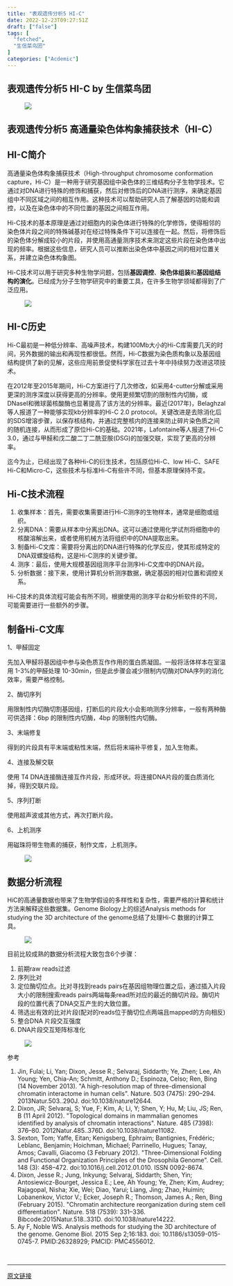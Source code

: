 ```yaml
---
title: "表观遗传分析5 HI-C"
date: 2022-12-23T09:27:51Z
draft: ["false"]
tags: [
  "fetched",
  "生信菜鸟团"
]
categories: ["Acdemic"]
---
```

表观遗传分析5 HI-C by 生信菜鸟团
------
<div><section data-tool="mdnice编辑器" data-website="https://www.mdnice.com"><figure data-tool="mdnice编辑器"><img data-ratio="0.6622185154295246" data-src="https://mmbiz.qpic.cn/mmbiz_png/iaRJcrq2LosibP9MZWxA3UKJQcicsV0CpnhXicibYQQJqTsWSDUvEQEg7AJserN4ZmIFGWlMOktgnszYMIicsUpfyRJA/640?wx_fmt=png" data-type="png" data-w="1199" src="https://mmbiz.qpic.cn/mmbiz_png/iaRJcrq2LosibP9MZWxA3UKJQcicsV0CpnhXicibYQQJqTsWSDUvEQEg7AJserN4ZmIFGWlMOktgnszYMIicsUpfyRJA/640?wx_fmt=png"></figure><h1 data-tool="mdnice编辑器"><span></span><strong>表观遗传分析5 高通量染色体构象捕获技术（HI-C）</strong></h1><h2 data-tool="mdnice编辑器"><span></span>HI-C简介</h2><p data-tool="mdnice编辑器">高通量染色体构象捕获技术（High-throughput chromosome conformation capture，Hi-C）是一种用于研究基因组中染色体的三维结构分子生物学技术。它通过对DNA进行特殊的修饰和捕获，然后对修饰后的DNA进行测序，来确定基因组中不同区域之间的相互作用。这种技术可以帮助研究人员了解基因的功能和调控，以及在染色体中的不同位置的基因之间相互作用。</p><p data-tool="mdnice编辑器">Hi-C技术的基本原理是通过对细胞内的染色体进行特殊的化学修饰，使得相邻的染色体片段之间的特殊碱基对在经过特殊条件下可以连接在一起。然后，将修饰后的染色体分解成较小的片段，并使用高通量测序技术来测定这些片段在染色体中出现的频率。根据这些信息，研究人员可以推断出染色体中基因之间的相对位置关系，并建立染色体构象图。</p><p data-tool="mdnice编辑器">Hi-C技术可以用于研究多种生物学问题，包括<strong>基因调控</strong>、<strong>染色体组装</strong>和<strong>基因组结构的演化</strong>。已经成为分子生物学研究中的重要工具，在许多生物学领域都得到了广泛应用。</p><figure data-tool="mdnice编辑器"><img data-ratio="0.71" data-src="https://mmbiz.qpic.cn/mmbiz_png/iaRJcrq2LosibP9MZWxA3UKJQcicsV0CpnhAeIKd3d6SGoRwOib1YSzdjdT2IVEBqlhnd4bAX1MhwBqFoz9Fc0oXTA/640?wx_fmt=png" data-type="png" data-w="700" src="https://mmbiz.qpic.cn/mmbiz_png/iaRJcrq2LosibP9MZWxA3UKJQcicsV0CpnhAeIKd3d6SGoRwOib1YSzdjdT2IVEBqlhnd4bAX1MhwBqFoz9Fc0oXTA/640?wx_fmt=png"></figure><h2 data-tool="mdnice编辑器"><span></span>HI-C历史</h2><p data-tool="mdnice编辑器">Hi-C最初是一种低分辨率、高噪声技术，构建100Mb大小的Hi-C库需要几天的时间，另外数据的输出和再现性都很低。然而，Hi-C数据为染色质构象以及基因组结构提供了新的见解，这些应用前景促使科学家在过去十年中持续努力改进这项技术。</p><p data-tool="mdnice编辑器">在2012年至2015年期间，Hi-C方案进行了几次修改，如采用4-cutter分解或采用更深的测序深度以获得更高的分辨率。使用更频繁切割的限制性内切酶，或DNaseI和微球菌核酸酶也显著提高了该方法的分辨率。最近(2017年)，Belaghzal等人报道了一种能够实现kb分辨率的Hi-C 2.0 protocol。关键改进是去除消化后的SDS增溶步骤，以保存核结构，并通过完整核内的连接来防止碎片染色质之间的随机连接，从而形成了原位Hi-C的基础。2021年，Lafontaine等人报道了Hi-C 3.0，通过与甲醛和戊二酸二丁二酰亚胺(DSG)的加强交联，实现了更高的分辨率。</p><p data-tool="mdnice编辑器">迄今为止，已经出现了各种Hi-C的衍生技术，包括原位Hi-C、low Hi-C、SAFE Hi-C和Micro-C，这些技术与标准Hi-C有些许不同，但基本原理保持不变。</p><h2 data-tool="mdnice编辑器"><span></span>Hi-C技术流程</h2><ol data-tool="mdnice编辑器"><li><section>收集样本：首先，需要收集需要进行Hi-C测序的生物样本，通常是细胞或组织。</section></li><li><section>分离DNA：需要从样本中分离出DNA。这可以通过使用化学试剂将细胞中的核酸溶解出来，或者使用机械方法将组织中的DNA提取出来。</section></li><li><section>制备Hi-C文库：需要将分离出的DNA进行特殊的化学反应，使其形成特定的DNA双螺旋结构，这是Hi-C测序的关键步骤。</section></li><li><section>测序：最后，使用大规模基因组测序平台测序Hi-C文库中的DNA片段。</section></li><li><section>分析数据：接下来，使用计算机分析测序数据，确定基因的相对位置和调控关系。</section></li></ol><p data-tool="mdnice编辑器">Hi-C技术的具体流程可能会有所不同，根据使用的测序平台和分析软件的不同，可能需要进行一些额外的步骤。</p><h2 data-tool="mdnice编辑器"><span></span>制备Hi-C文库</h2><p data-tool="mdnice编辑器">1、甲醛固定</p><p data-tool="mdnice编辑器">先加入甲醛将基因组中参与染色质互作作用的蛋白质凝固。一般将活体样本在室温用 1-3%的甲醛处理 10-30min，但是此步骤会减少限制内切酶对DNA序列的消化效率，需要严格控制。</p><p data-tool="mdnice编辑器">2、酶切序列</p><p data-tool="mdnice编辑器">用限制性内切酶切割基因组，打断后的片段大小会影响测序分辨率，一般有两种酶可供选择：6bp 的限制性内切酶，4bp 的限制性内切酶。</p><p data-tool="mdnice编辑器">3、末端修复</p><p data-tool="mdnice编辑器">得到的片段具有平末端或粘性末端，然后将末端补平修复，加入生物素。</p><p data-tool="mdnice编辑器">4、连接及解交联</p><p data-tool="mdnice编辑器">使用 T4 DNA连接酶连接互作片段，形成环状。将连接DNA片段的蛋白质消化掉，得到交联片段。</p><p data-tool="mdnice编辑器">5、序列打断</p><p data-tool="mdnice编辑器">使用超声波或其他方式，再次打断片段。</p><p data-tool="mdnice编辑器">6、上机测序</p><p data-tool="mdnice编辑器">用磁珠将带生物素的捕获，制作文库，上机测序。</p><figure data-tool="mdnice编辑器"><img data-ratio="0.40025252525252525" data-src="https://mmbiz.qpic.cn/mmbiz_png/iaRJcrq2LosibP9MZWxA3UKJQcicsV0Cpnhic2vicBtJ1A6oEt7kODak2m2FL8r6ibiax9DnMftTAVDs9hFGluvBT8qNQ/640?wx_fmt=png" data-type="png" data-w="792" src="https://mmbiz.qpic.cn/mmbiz_png/iaRJcrq2LosibP9MZWxA3UKJQcicsV0Cpnhic2vicBtJ1A6oEt7kODak2m2FL8r6ibiax9DnMftTAVDs9hFGluvBT8qNQ/640?wx_fmt=png"></figure><h2 data-tool="mdnice编辑器"><span></span>数据分析流程</h2><p data-tool="mdnice编辑器">HiC的高通量数据也带来了生物学假设的多样性和复杂性，需要严格的计算和统计方法来解释这些数据集。Genome Biology上的综述Analysis methods for studying the 3D architecture of the genome总结了处理Hi-C 数据的计算工具。</p><figure data-tool="mdnice编辑器"><img data-ratio="0.33078101071975496" data-src="https://mmbiz.qpic.cn/mmbiz_png/iaRJcrq2LosibP9MZWxA3UKJQcicsV0CpnhYeNZdy1tEbE5NyqzLhew3ibqQNoXkUOjYhZmWmWO2qiaRJXGrHxMw3TQ/640?wx_fmt=png" data-type="png" data-w="653" src="https://mmbiz.qpic.cn/mmbiz_png/iaRJcrq2LosibP9MZWxA3UKJQcicsV0CpnhYeNZdy1tEbE5NyqzLhew3ibqQNoXkUOjYhZmWmWO2qiaRJXGrHxMw3TQ/640?wx_fmt=png"></figure><p data-tool="mdnice编辑器">目前比较成熟的数据分析流程大致包含6个步骤：</p><ol data-tool="mdnice编辑器"><li><section>前期raw reads过滤</section></li><li><section>序列比对</section></li><li><section>定位酶切位点。比对寻找到reads pairs在基因组物理位置之后，通过插入片段大小的限制搜索reads pairs两端每条read所对应的最近的酶切片段。酶切片段的位置代表了DNA交互产生的大致位置。</section></li><li><section>筛选出有效的比对片段(配对的reads位于酶切位点两端且mapped的方向相反)</section></li><li><section>整合DNA 片段交互强度</section></li><li><section>DNA片段交互矩阵标准化</section></li></ol><figure data-tool="mdnice编辑器"><img data-ratio="1.3790951638065523" data-src="https://mmbiz.qpic.cn/mmbiz_png/iaRJcrq2LosibP9MZWxA3UKJQcicsV0CpnhOTbpInSTnXGXWtvI7ic8V1KrJXYp1JGtJqFTHNNlRaUyF1rqJYfOiamw/640?wx_fmt=png" data-type="png" data-w="641" src="https://mmbiz.qpic.cn/mmbiz_png/iaRJcrq2LosibP9MZWxA3UKJQcicsV0CpnhOTbpInSTnXGXWtvI7ic8V1KrJXYp1JGtJqFTHNNlRaUyF1rqJYfOiamw/640?wx_fmt=png"></figure><p data-tool="mdnice编辑器">参考</p><ol data-tool="mdnice编辑器"><li><section>Jin, Fulai; Li, Yan; Dixon, Jesse R.; Selvaraj, Siddarth; Ye, Zhen; Lee, Ah Young; Yen, Chia-An; Schmitt, Anthony D.; Espinoza, Celso; Ren, Bing (14 November 2013). "A high-resolution map of three-dimensional chromatin interactome in human cells". Nature. 503 (7475): 290–294. 2013Natur.503..290J. doi:10.1038/nature12644.</section></li><li><section>Dixon, JR; Selvaraj, S; Yue, F; Kim, A; Li, Y; Shen, Y; Hu, M; Liu, JS; Ren, B (11 April 2012). "Topological domains in mammalian genomes identified by analysis of chromatin interactions". Nature. 485 (7398): 376–80. 2012Natur.485..376D. doi:10.1038/nature11082.</section></li><li><section>Sexton, Tom; Yaffe, Eitan; Kenigsberg, Ephraim; Bantignies, Frédéric; Leblanc, Benjamin; Hoichman, Michael; Parrinello, Hugues; Tanay, Amos; Cavalli, Giacomo (3 February 2012). "Three-Dimensional Folding and Functional Organization Principles of the Drosophila Genome". Cell. 148 (3): 458–472. doi:10.1016/j.cell.2012.01.010. ISSN 0092-8674.</section></li><li><section>Dixon, Jesse R.; Jung, Inkyung; Selvaraj, Siddarth; Shen, Yin; Antosiewicz-Bourget, Jessica E.; Lee, Ah Young; Ye, Zhen; Kim, Audrey; Rajagopal, Nisha; Xie, Wei; Diao, Yarui; Liang, Jing; Zhao, Huimin; Lobanenkov, Victor V.; Ecker, Joseph R.; Thomson, James A.; Ren, Bing (February 2015). "Chromatin architecture reorganization during stem cell differentiation". Nature. 518 (7539): 331–336. Bibcode:2015Natur.518..331D. doi:10.1038/nature14222.</section></li><li><section>Ay F, Noble WS. Analysis methods for studying the 3D architecture of the genome. Genome Biol. 2015 Sep 2;16:183. doi: 10.1186/s13059-015-0745-7. PMID:26328929; PMCID: PMC4556012.</section></li></ol></section><p><br></p><p><mp-style-type data-value="10000"></mp-style-type></p></div>  
<hr>
<a href="https://mp.weixin.qq.com/s/U5Nx3Mhg2Z-ml9xCZWp8XQ",target="_blank" rel="noopener noreferrer">原文链接</a>
